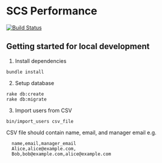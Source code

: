 # SCS Performance

[![Build Status](https://travis-ci.org/ministryofjustice/scs_performance.svg?branch=master)](https://travis-ci.org/ministryofjustice/scs_performance)

## Getting started for local development

1. Install dependencies
  ```
  bundle install
  ```

2. Setup database
  ```
  rake db:create
  rake db:migrate
  ```

3. Import users from CSV
  ```
  bin/import_users csv_file
  ```
  CSV file should contain name, email, and manager email e.g.
  ```
    name,email,manager_email
    Alice,alice@example.com,
    Bob,bob@example.com,alice@example.com
  ```